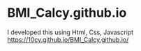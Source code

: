 # BMI_Calcy.github.io
I developed this using Html, Css, Javascript
https://10cy.github.io/BMI_Calcy.github.io/
